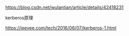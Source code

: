 https://blog.csdn.net/wulantian/article/details/42418231



kerberos原理





https://ieevee.com/tech/2016/06/07/kerberos-1.html